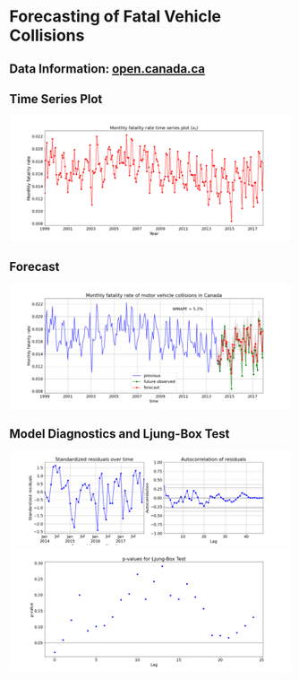 # Forecasting of Fatal Vehicle Collisions

## Data Information: [open.canada.ca](https://open.canada.ca/data/en/dataset/1eb9eba7-71d1-4b30-9fb1-30cbdab7e63a)

## Time Series Plot

![fig](fatality-forecast/images/ts.png)

## Forecast

![fig](fatality-forecast/images/fig_fcst.png)

## Model Diagnostics and Ljung-Box Test
![fig](fatality-forecast/images/figdi.png)
![fig](fatality-forecast/images/figlb.png)